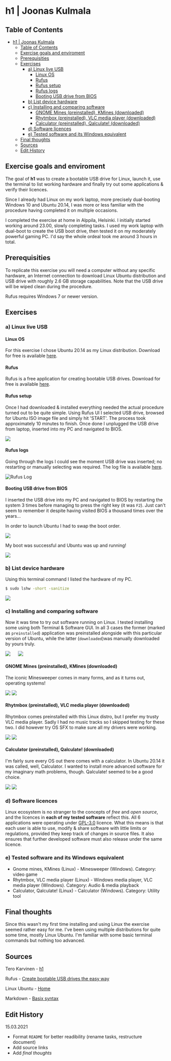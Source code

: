 # h1 | Joonas Kulmala

## Table of Contents

- [h1 | Joonas Kulmala](#h1--joonas-kulmala)
  - [Table of Contents](#table-of-contents)
  - [Exercise goals and enviroment](#exercise-goals-and-enviroment)
  - [Prerequisities](#prerequisities)
  - [Exercises](#exercises)
    - [a) Linux live USB](#a-linux-live-usb)
      - [Linux OS](#linux-os)
      - [Rufus](#rufus)
      - [Rufus setup](#rufus-setup)
      - [Rufus logs](#rufus-logs)
      - [Booting USB drive from BIOS](#booting-usb-drive-from-bios)
    - [b) List device hardware](#b-list-device-hardware)
    - [c)  Installing and comparing software](#c--installing-and-comparing-software)
      - [GNOME Mines (preinstalled), KMines (downloaded)](#gnome-mines-preinstalled-kmines-downloaded)
      - [Rhytmbox (preinstalled), VLC media player (downloaded)](#rhytmbox-preinstalled-vlc-media-player-downloaded)
      - [Calculator (preinstalled), Qalculate! (downloaded)](#calculator-preinstalled-qalculate-downloaded)
    - [d) Software licences](#d-software-licences)
    - [e) Tested software and its Windows equivalent](#e-tested-software-and-its-windows-equivalent)
  - [Final thoughts](#final-thoughts)
  - [Sources](#sources)
  - [Edit History](#edit-history)

## Exercise goals and enviroment

The goal of **h1** was to create a bootable USB drive for Linux, launch it, use the terminal to list working hardware and finally try out some applications & verify their licences.

Since I already had Linux on my work laptop, more precisely dual-booting Windows 10 and Ubuntu 20.14, I was more or less familiar with the procedure having completed it on multiple occasions.

I completed the exercise at home in Alppila, Helsinki. I initially started working around 23.00, slowly completing tasks. I used my work laptop with dual-boot to create the USB boot drive, then tested it on my moderately powerful gaming PC. I'd say the whole ordeal took me around 3 hours in total.

## Prerequisities

To replicate this exercise you will need a computer without any specific hardware, an Internet connection to download Linux Ubuntu distribution and USB drive with roughly 2.6 GB storage capabilities. Note that the USB drive will be wiped clean during the procedure.

Rufus requires Windows 7 or newer version.

## Exercises

### a) Linux live USB

#### Linux OS

For this exercise I chose Ubuntu 20.14 as my Linux distribution. Download for free is available [here](https://ubuntu.com/#download).

#### Rufus

Rufus is a free application for creating bootable USB drives. Download for free is available [here](https://rufus.ie/).

#### Rufus setup

Once I had downloaded & installed everything needed the actual procedure turned out to be quite simple. Using Rufus UI I selected USB drive, browsed for Ubuntu ISO image file and simply hit 'START'. The process took approximately 10 minutes to finish. Once done I unplugged the USB drive from laptop, inserted into my PC and navigated to BIOS.

![](https://github.com/JoonasKulmala/Linux-Server-course/blob/main/Week%201/Resources/Rufus%20UI.PNG)

#### Rufus logs

Going through the logs I could see the moment USB drive was inserted; no restarting or manually selecting was required. The log file is available [here](https://github.com/JoonasKulmala/Linux-Server-course/blob/main/Week%201/Resources/rufus.log).

![Rufus Log](https://github.com/JoonasKulmala/Linux-Server-course/blob/main/Week%201/Resources/Rufus%20log.PNG)

#### Booting USB drive from BIOS

I inserted the USB drive into my PC and navigated to BIOS by restarting the system 3 times before managing to press the right key (it was `F2`). Just can't seem to remember it despite having visited BIOS a thousand times over the years...

In order to launch Ubuntu I had to swap the boot order.

![](Resources/BIOS.png)

My boot was successful and Ubuntu was up and running!

![](Resources/Desktop.png)

### b) List device hardware

Using this terminal command I listed the hardware of my PC.

```bash
$ sudo lshw -short -sanitize
```

![](Resources/Terminal.png)

### c)  Installing and comparing software

Now it was time to try out software running on Linux. I tested installing some using both Terminal & Software GUI. In all 3 cases the former (marked as `preinstalled`) application was preinstalled alongside with this particular version of Ubuntu, while the latter (`downloaded`)was manually downloaded by yours truly.

![](Resources/TerminalDownloading.png)
&nbsp;&nbsp;&nbsp;&nbsp;
![](Resources/SoftwareGUI.png)

#### GNOME Mines (preinstalled), KMines (downloaded)

The iconic Minesweeper comes in many forms, and as it turns out, operating systems!

![](Resources/Mines.png)
![](Resources/KMines.png)

#### Rhytmbox (preinstalled), VLC media player (downloaded)

Rhytmbox comes preinstalled with this Linux distro, but I prefer my trusty VLC media player. Sadly I had no music tracks so I skipped testing for these two. I did however try OS SFX to make sure all my drivers were working.

![](Resources/Rhytmbox.png)
![](Resources/VLC.png)

#### Calculator (preinstalled), Qalculate! (downloaded)

I'm fairly sure every OS out there comes with a calculator. In Ubuntu 20.14 it was called, well, Calculator. I wanted to install more advanced software for my imaginary math problems, though. Qalculate! seemed to be a good choice.

![](Resources/Calculator.png)
![](Resources/Qalculator!.png)

### d) Software licences

Linux ecosystem is no stranger to the concepts of *free* and *open source*, and the licences in **each of my tested software** reflect this. All 6 applications were operating under [GPL-3.0](https://www.gnu.org/licenses/gpl-3.0.en.html) licence. What this means is that each user is able to use, modify & share software with little limits or regulations, provided they keep track of changes in source files. It also ensures that further developed software must also release under the same licence.

### e) Tested software and its Windows equivalent

- Gnome mines, KMines (Linux) - Minesweeper (Windows). Category: video game
- Rhytmbox, VLC media player (Linux) - Windows media player, VLC media player (Windows). Category: Audio & media playback
- Calculator, Qalculate! (Linux) - Calculator (Windows). Category: Utility tool

## Final thoughts

Since this wasn't my first time installing and using Linux the exercise seemed rather easy for me. I've been using multiple distributions for quite some time, mostly Linux Ubuntu. I'm familiar with some basic terminal commands but nothing too advanced.

## Sources

Tero Karvinen - [h1](https://terokarvinen.com/2020/linux-palvelimet-2021-alkukevat-kurssi-ict4tn021-3014/#h1)

Rufus - [Create bootable USB drives the easy way](https://rufus.ie/)

Linux Ubuntu - [Home](https://ubuntu.com/)

Markdown - [Basix syntax](https://www.markdownguide.org/basic-syntax/)

## Edit History

15.03.2021

- Format `README` for better readibility (rename tasks, restructure document)
- Add source links
- Add *final thoughts*
